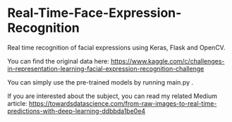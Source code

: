 # Real-Time-Face-Expression-Recognition

Real time recognition of facial expressions using Keras, Flask and OpenCV.

You can find the original data here:
https://www.kaggle.com/c/challenges-in-representation-learning-facial-expression-recognition-challenge

You can simply use the pre-trained models by running main.py .

If you are interested about the subject, you can read my related Medium article:
https://towardsdatascience.com/from-raw-images-to-real-time-predictions-with-deep-learning-ddbbda1be0e4
